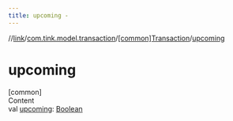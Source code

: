 ```yaml
---
title: upcoming -
---
```

//[link](../../index.md)/[com.tink.model.transaction](../index.md)/[[common]Transaction](index.md)/[upcoming](upcoming.md)



# upcoming  
[common]  
Content  
val [upcoming](upcoming.md): [Boolean](https://kotlinlang.org/api/latest/jvm/stdlib/kotlin/-boolean/index.html)  



